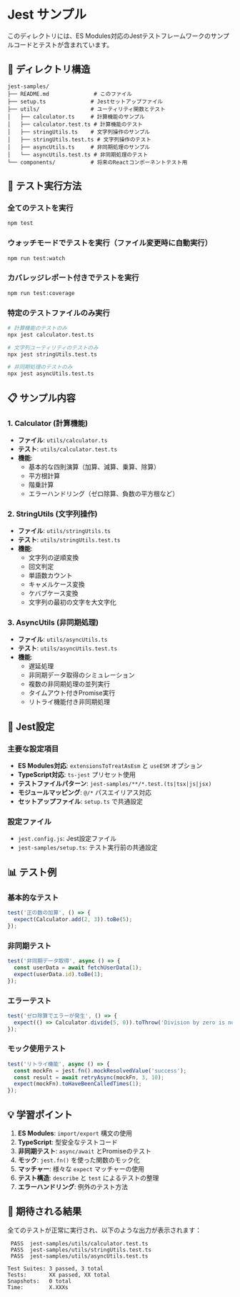 # Jest サンプル

このディレクトリには、ES Modules対応のJestテストフレームワークのサンプルコードとテストが含まれています。

## 📁 ディレクトリ構造

```
jest-samples/
├── README.md              # このファイル
├── setup.ts              # Jestセットアップファイル
├── utils/                # ユーティリティ関数とテスト
│   ├── calculator.ts     # 計算機能のサンプル
│   ├── calculator.test.ts # 計算機能のテスト
│   ├── stringUtils.ts    # 文字列操作のサンプル
│   ├── stringUtils.test.ts # 文字列操作のテスト
│   ├── asyncUtils.ts     # 非同期処理のサンプル
│   └── asyncUtils.test.ts # 非同期処理のテスト
└── components/           # 将来のReactコンポーネントテスト用
```

## 🚀 テスト実行方法

### 全てのテストを実行
```bash
npm test
```

### ウォッチモードでテストを実行（ファイル変更時に自動実行）
```bash
npm run test:watch
```

### カバレッジレポート付きでテストを実行
```bash
npm run test:coverage
```

### 特定のテストファイルのみ実行
```bash
# 計算機能のテストのみ
npx jest calculator.test.ts

# 文字列ユーティリティのテストのみ
npx jest stringUtils.test.ts

# 非同期処理のテストのみ
npx jest asyncUtils.test.ts
```

## 📋 サンプル内容

### 1. Calculator (計算機能)
- **ファイル**: `utils/calculator.ts`
- **テスト**: `utils/calculator.test.ts`
- **機能**:
  - 基本的な四則演算（加算、減算、乗算、除算）
  - 平方根計算
  - 階乗計算
  - エラーハンドリング（ゼロ除算、負数の平方根など）

### 2. StringUtils (文字列操作)
- **ファイル**: `utils/stringUtils.ts`
- **テスト**: `utils/stringUtils.test.ts`
- **機能**:
  - 文字列の逆順変換
  - 回文判定
  - 単語数カウント
  - キャメルケース変換
  - ケバブケース変換
  - 文字列の最初の文字を大文字化

### 3. AsyncUtils (非同期処理)
- **ファイル**: `utils/asyncUtils.ts`
- **テスト**: `utils/asyncUtils.test.ts`
- **機能**:
  - 遅延処理
  - 非同期データ取得のシミュレーション
  - 複数の非同期処理の並列実行
  - タイムアウト付きPromise実行
  - リトライ機能付き非同期処理

## 🔧 Jest設定

### 主要な設定項目
- **ES Modules対応**: `extensionsToTreatAsEsm` と `useESM` オプション
- **TypeScript対応**: `ts-jest` プリセット使用
- **テストファイルパターン**: `jest-samples/**/*.test.(ts|tsx|js|jsx)`
- **モジュールマッピング**: `@/*` パスエイリアス対応
- **セットアップファイル**: `setup.ts` で共通設定

### 設定ファイル
- `jest.config.js`: Jest設定ファイル
- `jest-samples/setup.ts`: テスト実行前の共通設定

## 📊 テスト例

### 基本的なテスト
```typescript
test('正の数の加算', () => {
  expect(Calculator.add(2, 3)).toBe(5);
});
```

### 非同期テスト
```typescript
test('非同期データ取得', async () => {
  const userData = await fetchUserData(1);
  expect(userData.id).toBe(1);
});
```

### エラーテスト
```typescript
test('ゼロ除算でエラーが発生', () => {
  expect(() => Calculator.divide(5, 0)).toThrow('Division by zero is not allowed');
});
```

### モック使用テスト
```typescript
test('リトライ機能', async () => {
  const mockFn = jest.fn().mockResolvedValue('success');
  const result = await retryAsync(mockFn, 3, 10);
  expect(mockFn).toHaveBeenCalledTimes(1);
});
```

## 💡 学習ポイント

1. **ES Modules**: `import/export` 構文の使用
2. **TypeScript**: 型安全なテストコード
3. **非同期テスト**: `async/await` とPromiseのテスト
4. **モック**: `jest.fn()` を使った関数のモック化
5. **マッチャー**: 様々な `expect` マッチャーの使用
6. **テスト構造**: `describe` と `test` によるテストの整理
7. **エラーハンドリング**: 例外のテスト方法

## 🎯 期待される結果

全てのテストが正常に実行され、以下のような出力が表示されます：

```
 PASS  jest-samples/utils/calculator.test.ts
 PASS  jest-samples/utils/stringUtils.test.ts  
 PASS  jest-samples/utils/asyncUtils.test.ts

Test Suites: 3 passed, 3 total
Tests:       XX passed, XX total
Snapshots:   0 total
Time:        X.XXXs
``` 